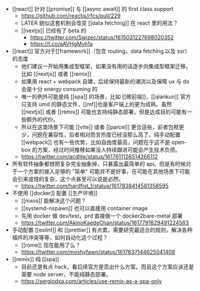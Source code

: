 - [[react]] 针对 [[promise]] 与 [[async await]] 的 first class support
	- https://github.com/reactjs/rfcs/pull/229
	- LATER  貌似这套机制会改变 [[data fetching]] 在 react 里的用法？
	- [[nextjs]] 已经有了 beta 的
		- https://twitter.com/Swizec/status/1615031227698020352
		- https://t.co/aAVHgMyh1s
- [[react]] 官方对于[[framework]]（包含 routing，data fetching 以及 ssr）的态度
	- 他们建议一开始用集成型框架，如果没有用的话逐步向集成型框架迁移，比如 [[nextjs]] 或者 [[remix]]
	- 如果用 react + webpack 自建，后续保持最新的潮流以及保障 ux 与 dx 会是十分 energy consuming 的
	- 唯一的例外可能是纯 [[spa]] 的场景，比如 [[微前端]]，[[qiankun]] 官方只支持 umd 的静态文件，[[mf]]也是客户端上的更为成熟。虽然 [[nextjs]] 或者 [[remix]] 可能也支持纯静态部署，但是达成目的可能有一些额外的代价。
	- 所以在这类场景下可能 [[vite]] 或者 [[parcel]] 更合适些，前者包袱更少，问题在兼容性，后者相对而言热度已经没那么高了。纯手动配置 [[webpack]] 也有一些优势，比如自由度最高，问题在于这不是 open-box 的方案，经过时间推移如果没人持续跟进可能会产生技术负债。
	- https://twitter.com/acdlite/status/1617611126514266112
- 所有软件抽象都想把复杂完全抽象掉，只暴露出最简单的 api。但是有时候对于一个方案的接入足够的 "简单" 可能并不是好事，在可能在其他场景下可能会引来成倍的复杂，这个点甚至可以说是必然。
	- https://twitter.com/hardfist_1/status/1617838414581358595
- 不使用 [[docker]] 配置 [[生产环境]]
	- [[nixos]] 能解决这个问题？
	- [[systemd-nspawn]] 也可以直接用 container image
	- 先用 docker 做 dev/test，prd 直接做一个 docker2bare-metal 部署
	- https://twitter.com/AkinoKaedeChan/status/1617791829491224583
- 手动配置 [[eslint]] 和 [[prettier]] 有点累，需要研究最适合的规则，解决各种插件的冲突等等，如何自动化这个过程？
	- [[rome]] 现在能用了么？
	- https://twitter.com/moshyfawn/status/1617637144625041408
- [[remix]] 纯 [[spa]]
	- 目前还是有点 hack，看后续官方是否出什么方案。而且这个方案应该还是需要 node server，不能纯静态部署。
	- https://sergiodxa.com/articles/use-remix-as-a-spa-only